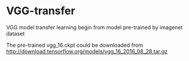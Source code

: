 # VGG-transfer

VGG model transfer learning begin from model pre-trained by imagenet dataset

The pre-trained vgg_16.ckpt could be downloaded from http://download.tensorflow.org/models/vgg_16_2016_08_28.tar.gz

